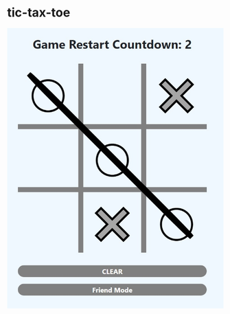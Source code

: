 # tic-tax-toe

![Image of ticTaxToe](https://github.com/Richie-Yang/tic-tax-toe/blob/main/images/tic-tax-toe-preview.jpg)
